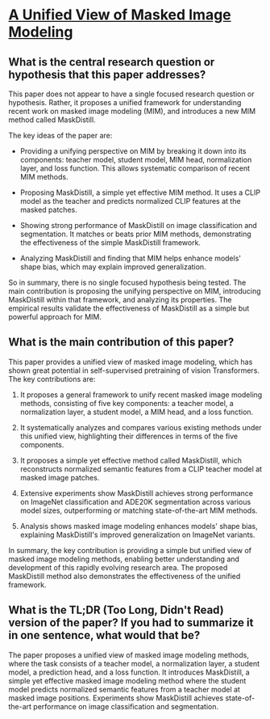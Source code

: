 # [A Unified View of Masked Image Modeling](https://arxiv.org/abs/2210.10615)

## What is the central research question or hypothesis that this paper addresses?

 This paper does not appear to have a single focused research question or hypothesis. Rather, it proposes a unified framework for understanding recent work on masked image modeling (MIM), and introduces a new MIM method called MaskDistill. 

The key ideas of the paper are:

- Providing a unifying perspective on MIM by breaking it down into its components: teacher model, student model, MIM head, normalization layer, and loss function. This allows systematic comparison of recent MIM methods.

- Proposing MaskDistill, a simple yet effective MIM method. It uses a CLIP model as the teacher and predicts normalized CLIP features at the masked patches. 

- Showing strong performance of MaskDistill on image classification and segmentation. It matches or beats prior MIM methods, demonstrating the effectiveness of the simple MaskDistill framework.

- Analyzing MaskDistill and finding that MIM helps enhance models' shape bias, which may explain improved generalization.

So in summary, there is no single focused hypothesis being tested. The main contribution is proposing the unifying perspective on MIM, introducing MaskDistill within that framework, and analyzing its properties. The empirical results validate the effectiveness of MaskDistill as a simple but powerful approach for MIM.


## What is the main contribution of this paper?

 This paper provides a unified view of masked image modeling, which has shown great potential in self-supervised pretraining of vision Transformers. The key contributions are:

1. It proposes a general framework to unify recent masked image modeling methods, consisting of five key components: a teacher model, a normalization layer, a student model, a MIM head, and a loss function. 

2. It systematically analyzes and compares various existing methods under this unified view, highlighting their differences in terms of the five components.

3. It proposes a simple yet effective method called MaskDistill, which reconstructs normalized semantic features from a CLIP teacher model at masked image patches.

4. Extensive experiments show MaskDistill achieves strong performance on ImageNet classification and ADE20K segmentation across various model sizes, outperforming or matching state-of-the-art MIM methods.

5. Analysis shows masked image modeling enhances models' shape bias, explaining MaskDistill's improved generalization on ImageNet variants.

In summary, the key contribution is providing a simple but unified view of masked image modeling methods, enabling better understanding and development of this rapidly evolving research area. The proposed MaskDistill method also demonstrates the effectiveness of the unified framework.


## What is the TL;DR (Too Long, Didn't Read) version of the paper? If you had to summarize it in one sentence, what would that be?

 The paper proposes a unified view of masked image modeling methods, where the task consists of a teacher model, a normalization layer, a student model, a prediction head, and a loss function. It introduces MaskDistill, a simple yet effective masked image modeling method where the student model predicts normalized semantic features from a teacher model at masked image positions. Experiments show MaskDistill achieves state-of-the-art performance on image classification and segmentation.
